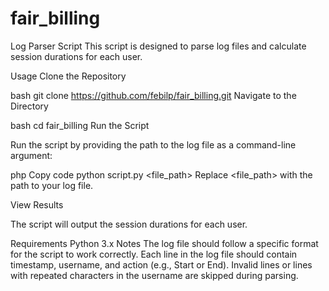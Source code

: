 # fair_billing

Log Parser Script
This script is designed to parse log files and calculate session durations for each user.

Usage
Clone the Repository

bash
git clone https://github.com/febilp/fair_billing.git
Navigate to the Directory

bash
cd fair_billing
Run the Script

Run the script by providing the path to the log file as a command-line argument:

php
Copy code
python script.py <file_path>
Replace <file_path> with the path to your log file.

View Results

The script will output the session durations for each user.

Requirements
Python 3.x
Notes
The log file should follow a specific format for the script to work correctly. Each line in the log file should contain timestamp, username, and action (e.g., Start or End).
Invalid lines or lines with repeated characters in the username are skipped during parsing.
